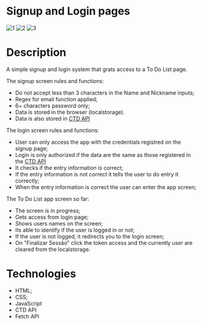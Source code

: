 # Signup and Login pages

![1](https://user-images.githubusercontent.com/86390899/161307824-d0e317c3-c236-410e-b130-76235f0af80a.png)
![2](https://user-images.githubusercontent.com/86390899/161307835-3a4012e8-7c07-4d61-9ace-234091ee2ffa.png)
![3](https://user-images.githubusercontent.com/86390899/161307847-c171985b-27eb-420d-9938-596a62d1d241.png)

# Description

A simple signup and login system that grats access to a To Do List page.

The signup screen rules and functions:
* Do not accept less than 3 characters in the Name and Nickname inputs;
* Regex for email function applied;
* 6+ characters password only;
* Data is stored in the browser (localstorage).
* Data is also stored in [CTD API](https://ctd-todo-api.herokuapp.com/v1)

The login screen rules and functions:
* User can only access the app with the credentials registred on the signup page;
* Login is only authorized if the data are the same as those registered in the [CTD API](https://ctd-todo-api.herokuapp.com/v1)
* It checks if the entry information is correct;
* If the entry information is not correct it tells the user to do entry it correctly;
* When the entry information is correct the user can enter the app screen;

The To Do List app screen so far:
* The screen is in progress;
* Gets access from login page;
* Shows users names on the screen;
* Its able to identify if the user is logged in or not;
* If the user is not logged, it redirects you to the login screen;
* On "Finalizar Sessão" click the token access and the currently user are cleared from the localstorage. 

# Technologies
* HTML;
* CSS;
* JavaScript
* CTD API
* Fetch API
